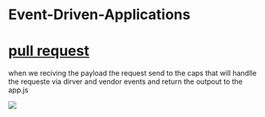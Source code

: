 # Event-Driven-Applications

# [pull request](https://github.com/MURADALSHORMAN/Event-Driven-Applications/pull/1)

when we reciving the payload the request send to the caps that will handlle the requeste via dirver and vendor events and return the outpout to the app.js 


![](/home/muradalshorman/Event-Driven-Applications/event.JPG)

